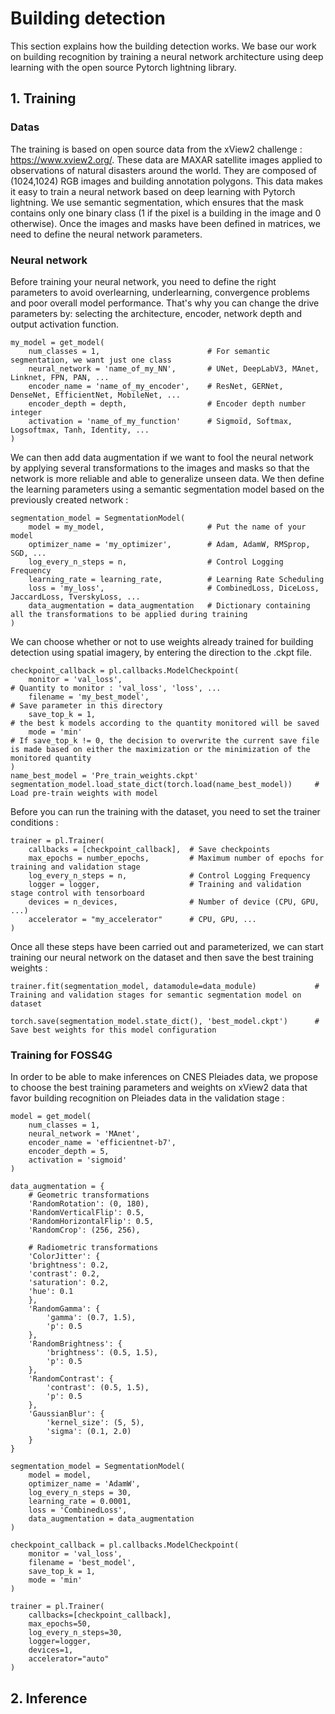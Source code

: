 # Building detection

This section explains how the building detection works. We base our work on building recognition by training a neural network architecture using deep learning with the open source Pytorch lightning library.

## 1. Training

### Datas

The training is based on open source data from the xView2 challenge : https://www.xview2.org/. 
These data are MAXAR satellite images applied to observations of natural disasters around the world. They are composed of (1024,1024) RGB images and building annotation polygons. This data makes it easy to train a neural network based on deep learning with Pytorch lightning. We use semantic segmentation, which ensures that the mask contains only one binary class (1 if the pixel is a building in the image and 0 otherwise). Once the images and masks have been defined in matrices, we need to define the neural network parameters.

### Neural network

Before training your neural network, you need to define the right parameters to avoid overlearning, underlearning, convergence problems and poor overall model performance. That's why you can change the drive parameters by: selecting the architecture, encoder, network depth and output activation function.
```
my_model = get_model(
    num_classes = 1,                        # For semantic segmentation, we want just one class
    neural_network = 'name_of_my_NN',       # UNet, DeepLabV3, MAnet, Linknet, FPN, PAN, ...
    encoder_name = 'name_of_my_encoder',    # ResNet, GERNet, DenseNet, EfficientNet, MobileNet, ...
    encoder_depth = depth,                  # Encoder depth number integer
    activation = 'name_of_my_function'      # Sigmoïd, Softmax, Logsoftmax, Tanh, Identity, ...
)
```

We can then add data augmentation if we want to fool the neural network by applying several transformations to the images and masks so that the network is more reliable and able to generalize unseen data. We then define the learning parameters using a semantic segmentation model based on the previously created network :
```
segmentation_model = SegmentationModel(
    model = my_model,                       # Put the name of your model
    optimizer_name = 'my_optimizer',        # Adam, AdamW, RMSprop, SGD, ...
    log_every_n_steps = n,                  # Control Logging Frequency
    learning_rate = learning_rate,          # Learning Rate Scheduling
    loss = 'my_loss',                       # CombinedLoss, DiceLoss, JaccardLoss, TverskyLoss, ...
    data_augmentation = data_augmentation   # Dictionary containing all the transformations to be applied during training
)
```

We can choose whether or not to use weights already trained for building detection using spatial imagery, by entering the direction to the .ckpt file.
```
checkpoint_callback = pl.callbacks.ModelCheckpoint(
    monitor = 'val_loss',                                             # Quantity to monitor : 'val_loss', 'loss', ...
    filename = 'my_best_model',                                       # Save parameter in this directory
    save_top_k = 1,                                                   # the best k models according to the quantity monitored will be saved
    mode = 'min'                                                      # If save_top_k != 0, the decision to overwrite the current save file is made based on either the maximization or the minimization of the monitored quantity
)
name_best_model = 'Pre_train_weights.ckpt'                          
segmentation_model.load_state_dict(torch.load(name_best_model))     # Load pre-train weights with model
```

Before you can run the training with the dataset, you need to set the trainer conditions :
```
trainer = pl.Trainer(
    callbacks = [checkpoint_callback],  # Save checkpoints
    max_epochs = number_epochs,         # Maximum number of epochs for training and validation stage
    log_every_n_steps = n,              # Control Logging Frequency
    logger = logger,                    # Training and validation stage control with tensorboard
    devices = n_devices,                # Number of device (CPU, GPU, ...)
    accelerator = "my_accelerator"      # CPU, GPU, ...
)
```

Once all these steps have been carried out and parameterized, we can start training our neural network on the dataset and then save the best training weights :
```
trainer.fit(segmentation_model, datamodule=data_module)             # Training and validation stages for semantic segmentation model on dataset

torch.save(segmentation_model.state_dict(), 'best_model.ckpt')      # Save best weights for this model configuration
```

### Training for FOSS4G

In order to be able to make inferences on CNES Pleiades data, we propose to choose the best training parameters and weights on xView2 data that favor building recognition on Pleiades data in the validation stage :
```
model = get_model(
    num_classes = 1, 
    neural_network = 'MAnet',
    encoder_name = 'efficientnet-b7',
    encoder_depth = 5,
    activation = 'sigmoid'
)

data_augmentation = {
    # Geometric transformations
    'RandomRotation': (0, 180),
    'RandomVerticalFlip': 0.5,
    'RandomHorizontalFlip': 0.5,
    'RandomCrop': (256, 256),

    # Radiometric transformations
    'ColorJitter': {
    'brightness': 0.2,
    'contrast': 0.2,
    'saturation': 0.2,
    'hue': 0.1 
    },
    'RandomGamma': {
        'gamma': (0.7, 1.5),
        'p': 0.5
    },
    'RandomBrightness': {
        'brightness': (0.5, 1.5),
        'p': 0.5
    },
    'RandomContrast': {
        'contrast': (0.5, 1.5),
        'p': 0.5
    },
    'GaussianBlur': {
        'kernel_size': (5, 5),
        'sigma': (0.1, 2.0)
    }
}

segmentation_model = SegmentationModel(
    model = model,
    optimizer_name = 'AdamW',
    log_every_n_steps = 30,
    learning_rate = 0.0001,
    loss = 'CombinedLoss',
    data_augmentation = data_augmentation
)

checkpoint_callback = pl.callbacks.ModelCheckpoint(
    monitor = 'val_loss',
    filename = 'best_model',
    save_top_k = 1,
    mode = 'min'
)

trainer = pl.Trainer(
    callbacks=[checkpoint_callback], 
    max_epochs=50, 
    log_every_n_steps=30,
    logger=logger,
    devices=1, 
    accelerator="auto"
)
```

## 2. Inference

